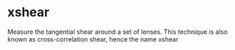 xshear
======

Measure the tangential shear around a set of lenses.  This technique is also
known as cross-correlation shear, hence the name xshear
